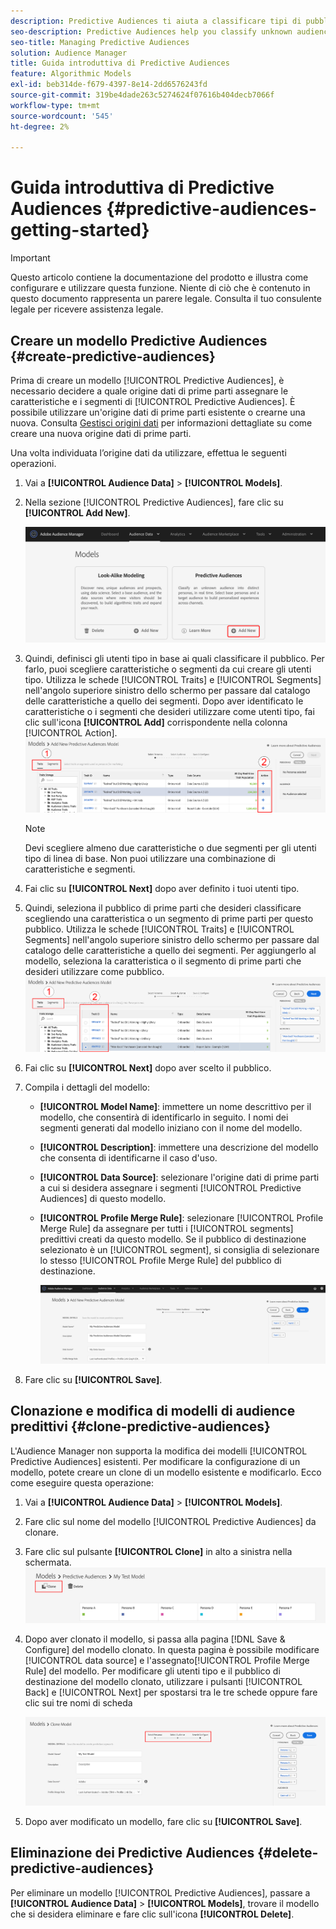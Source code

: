 ```yaml
---
description: Predictive Audiences ti aiuta a classificare tipi di pubblico sconosciuti in utenti tipo distinti in tempo reale utilizzando la scienza dei dati.
seo-description: Predictive Audiences help you classify unknown audiences into distinct personas in real-time, using data science.
seo-title: Managing Predictive Audiences
solution: Audience Manager
title: Guida introduttiva di Predictive Audiences
feature: Algorithmic Models
exl-id: beb314de-f679-4397-8e14-2dd6576243fd
source-git-commit: 319be4dade263c5274624f07616b404decb7066f
workflow-type: tm+mt
source-wordcount: '545'
ht-degree: 2%

---
```


# Guida introduttiva di Predictive Audiences {#predictive-audiences-getting-started}

>[!IMPORTANT]
>Questo articolo contiene la documentazione del prodotto e illustra come configurare e utilizzare questa funzione. Niente di ciò che è contenuto in questo documento rappresenta un parere legale. Consulta il tuo consulente legale per ricevere assistenza legale.

## Creare un modello Predictive Audiences {#create-predictive-audiences}

Prima di creare un modello [!UICONTROL Predictive Audiences], è necessario decidere a quale origine dati di prime parti assegnare le caratteristiche e i segmenti di [!UICONTROL Predictive Audiences]. È possibile utilizzare un&#39;origine dati di prime parti esistente o crearne una nuova. Consulta [Gestisci origini dati](https://experienceleague.adobe.com/docs/audience-manager/user-guide/features/data-sources/manage-datasources.html) per informazioni dettagliate su come creare una nuova origine dati di prime parti.

Una volta individuata l’origine dati da utilizzare, effettua le seguenti operazioni.

1. Vai a **[!UICONTROL Audience Data]** > **[!UICONTROL Models]**.
1. Nella sezione [!UICONTROL Predictive Audiences], fare clic su **[!UICONTROL Add New]**.

   ![smart-persona-add](assets/predictive-audiences-add.png)

1. Quindi, definisci gli utenti tipo in base ai quali classificare il pubblico. Per farlo, puoi scegliere caratteristiche o segmenti da cui creare gli utenti tipo. Utilizza le schede [!UICONTROL Traits] e [!UICONTROL Segments] nell&#39;angolo superiore sinistro dello schermo per passare dal catalogo delle caratteristiche a quello dei segmenti. Dopo aver identificato le caratteristiche o i segmenti che desideri utilizzare come utenti tipo, fai clic sull&#39;icona **[!UICONTROL Add]** corrispondente nella colonna [!UICONTROL Action].
   ![smart-persona-select-personas](assets/predictive-audiences-persona.png)
   >[!NOTE]
   >Devi scegliere almeno due caratteristiche o due segmenti per gli utenti tipo di linea di base. Non puoi utilizzare una combinazione di caratteristiche e segmenti.
1. Fai clic su **[!UICONTROL Next]** dopo aver definito i tuoi utenti tipo.
1. Quindi, seleziona il pubblico di prime parti che desideri classificare scegliendo una caratteristica o un segmento di prime parti per questo pubblico. Utilizza le schede [!UICONTROL Traits] e [!UICONTROL Segments] nell&#39;angolo superiore sinistro dello schermo per passare dal catalogo delle caratteristiche a quello dei segmenti. Per aggiungerlo al modello, seleziona la caratteristica o il segmento di prime parti che desideri utilizzare come pubblico.
   ![smart-persona-select-audience](assets/predictive-audiences-audience.png)
1. Fai clic su **[!UICONTROL Next]** dopo aver scelto il pubblico.
1. Compila i dettagli del modello:
   * **[!UICONTROL Model Name]**: immettere un nome descrittivo per il modello, che consentirà di identificarlo in seguito. I nomi dei segmenti generati dal modello iniziano con il nome del modello.
   * **[!UICONTROL Description]**: immettere una descrizione del modello che consenta di identificarne il caso d&#39;uso.
   * **[!UICONTROL Data Source]**: selezionare l&#39;origine dati di prime parti a cui si desidera assegnare i segmenti [!UICONTROL Predictive Audiences] di questo modello.
   * **[!UICONTROL Profile Merge Rule]**: selezionare [!UICONTROL Profile Merge Rule] da assegnare per tutti i [!UICONTROL segments] predittivi creati da questo modello. Se il pubblico di destinazione selezionato è un [!UICONTROL segment], si consiglia di selezionare lo stesso [!UICONTROL Profile Merge Rule] del pubblico di destinazione.

     ![predictive-audiences-save](assets/predictive-audiences-save.png)
1. Fare clic su **[!UICONTROL Save]**.

## Clonazione e modifica di modelli di audience predittivi {#clone-predictive-audiences}

L&#39;Audience Manager non supporta la modifica dei modelli [!UICONTROL Predictive Audiences] esistenti. Per modificare la configurazione di un modello, potete creare un clone di un modello esistente e modificarlo. Ecco come eseguire questa operazione:

1. Vai a **[!UICONTROL Audience Data]** > **[!UICONTROL Models]**.
2. Fare clic sul nome del modello [!UICONTROL Predictive Audiences] da clonare.
3. Fare clic sul pulsante **[!UICONTROL Clone]** in alto a sinistra nella schermata.
   ![predictive-audiences-clone](assets/predictive-audiences-clone.png)
4. Dopo aver clonato il modello, si passa alla pagina [!DNL Save & Configure] del modello clonato. In questa pagina è possibile modificare [!UICONTROL data source] e l&#39;assegnato[!UICONTROL Profile Merge Rule] del modello. Per modificare gli utenti tipo e il pubblico di destinazione del modello clonato, utilizzare i pulsanti [!UICONTROL Back] e [!UICONTROL Next] per spostarsi tra le tre schede oppure fare clic sui tre nomi di scheda

   ![predictive-audiences-clone-navigate](assets/predictive-audiences-clone-navigate.png)

5. Dopo aver modificato un modello, fare clic su **[!UICONTROL Save]**.

## Eliminazione dei Predictive Audiences {#delete-predictive-audiences}

Per eliminare un modello [!UICONTROL Predictive Audiences], passare a **[!UICONTROL Audience Data]** > **[!UICONTROL Models]**, trovare il modello che si desidera eliminare e fare clic sull&#39;icona **[!UICONTROL Delete]**.
